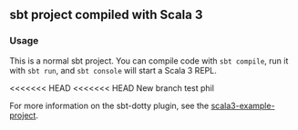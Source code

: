 ## sbt project compiled with Scala 3

### Usage

This is a normal sbt project. You can compile code with `sbt compile`, run it with `sbt run`, and `sbt console` will start a Scala 3 REPL.

<<<<<<< HEAD
<<<<<<< HEAD
New branch test phil

For more information on the sbt-dotty plugin, see the
[scala3-example-project](https://github.com/scala/scala3-example-project/blob/main/README.md).
